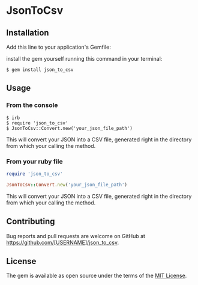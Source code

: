 # JsonToCsv
## Installation

Add this line to your application's Gemfile:

install the gem yourself running this command in your terminal:

    $ gem install json_to_csv

## Usage
### From the console

    $ irb
    $ require 'json_to_csv'
    $ JsonToCsv::Convert.new('your_json_file_path')

This will convert your JSON into a CSV file, generated right in the directory from which your calling the method.

### From your ruby file
```ruby
require 'json_to_csv'

JsonToCsv::Convert.new('your_json_file_path')
```
This will convert your JSON into a CSV file, generated right in the directory from which your calling the method.


## Contributing

Bug reports and pull requests are welcome on GitHub at https://github.com/[USERNAME]/json_to_csv.


## License

The gem is available as open source under the terms of the [MIT License](https://opensource.org/licenses/MIT).
